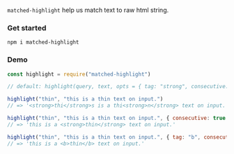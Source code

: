 `matched-highlight` help us match text to raw html string.

### Get started

`npm i matched-highlight`

### Demo

```javascript
const highlight = require("matched-highlight")

// default: highlight(query, text, opts = { tag: "strong", consecutive: false })

highlight("thin", "this is a thin text on input.")
// => '<strong>thi</strong>s is a thi<strong>n</strong> text on input.'

highlight("thin", "this is a thin text on input.", { consecutive: true })
// => 'this is a <strong>thin</strong> text on input.'

highlight("thin", "this is a thin text on input.", { tag: "b", consecutive: true })
// => 'this is a <b>thin</b> text on input.'
```

